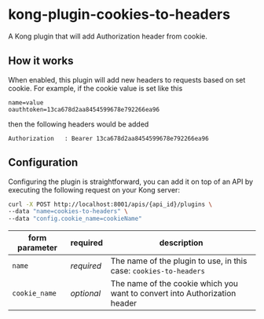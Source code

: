 # kong-plugin-cookies-to-headers
A Kong plugin that will add Authorization header from cookie.

## How it works

When enabled, this plugin will add new headers to requests based on set cookie. For example, if the cookie value is set like this

```
name=value
oauthtoken=13ca678d2aa8454599678e792266ea96
```

then the following headers would be added

```
Authorization   : Bearer 13ca678d2aa8454599678e792266ea96
```

## Configuration

Configuring the plugin is straightforward, you can add it on top of an API by executing the following request on your Kong server:

```bash
curl -X POST http://localhost:8001/apis/{api_id}/plugins \
--data "name=cookies-to-headers" \
--data "config.cookie_name=cookieName"
```
form parameter|required|description
---|---|---
`name`|*required*|The name of the plugin to use, in this case: `cookies-to-headers`
`cookie_name`|*optional*|The name of the cookie which you want to convert into Authorization header